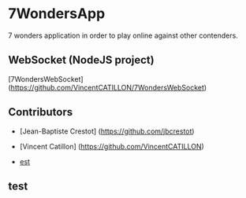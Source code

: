 # 7WondersApp
7 wonders application in order to play online against other contenders.

WebSocket (NodeJS project)
-----------------------------------
[7WondersWebSocket] (https://github.com/VincentCATILLON/7WondersWebSocket)

Contributors
------------
- [Jean-Baptiste Crestot] (https://github.com/jbcrestot)
- [Vincent Catillon] (https://github.com/VincentCATILLON)


- [est](#test)

## test
